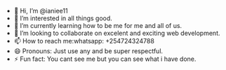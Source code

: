 - 👋 Hi, I’m @ianiee11
- 👀 I’m interested in all things good.
- 🌱 I’m currently learning how to be me for me and all of us.
- 💞️ I’m looking to collaborate on excelent and exciting web development.
- 📫 How to reach me:whatsapp: +254724324788
- 😄 Pronouns: Just use any and be super respectful.
- ⚡ Fun fact: You cant see me but you can see what i have done.

<!---
ianiee11/ianiee11 is a ✨ special ✨ repository because its `README.md` (this file) appears on your GitHub profile.
You can click the Preview link to take a look at your changes.
--->
